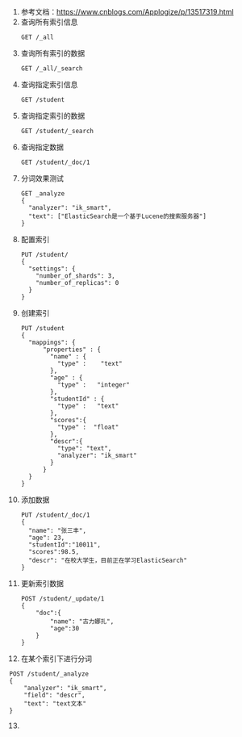 1. 参考文档：https://www.cnblogs.com/Applogize/p/13517319.html
2. 查询所有索引信息
    ```text
    GET /_all
    ```
3. 查询所有索引的数据
    ```text
    GET /_all/_search
    ```
4. 查询指定索引信息
    ```text
    GET /student
    ```
5. 查询指定索引的数据
    ```text
    GET /student/_search
    ```
6. 查询指定数据
    ```text
    GET /student/_doc/1
    ```
7. 分词效果测试
   ```text
   GET _analyze
   {
     "analyzer": "ik_smart",
     "text": ["ElasticSearch是一个基于Lucene的搜索服务器"]
   }
   ```
8. 配置索引
   ```text
   PUT /student/
   {
     "settings": {
       "number_of_shards": 3,
       "number_of_replicas": 0
     }
   }
   ```
9. 创建索引
   ```text
   PUT /student
   {
     "mappings": {
         "properties" : {
           "name" : {
             "type" :    "text"
           },
           "age" : {
             "type" :   "integer"
           },
           "studentId" : {
             "type" :   "text"
           },
           "scores":{
             "type" :  "float"
           },
           "descr":{
             "type": "text",
             "analyzer": "ik_smart"
           }
         }
     }
   }
   ```
10. 添加数据
    ```text
    PUT /student/_doc/1
    {
      "name": "张三丰",
      "age": 23,
      "studentId":"10011",
      "scores":98.5,
      "descr": "在校大学生，目前正在学习ElasticSearch"
    }
    ```
11. 更新索引数据
    ```text
    POST /student/_update/1
    {
        "doc":{
            "name": "古力娜扎",
            "age":30
        }
    }
    ```
12. 在某个索引下进行分词
   ```text
   POST /student/_analyze
   {
       "analyzer": "ik_smart",
       "field": "descr",
       "text": "text文本"
   }
   ```
13. 